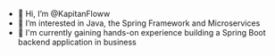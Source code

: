- 👋 Hi, I’m @KapitanFloww
- 👀 I’m interested in Java, the Spring Framework and Microservices
- 🌱 I'm currently gaining hands-on experience building a Spring Boot backend application in business

<!---
KapitanFloww/KapitanFloww is a ✨ special ✨ repository because its `README.md` (this file) appears on your GitHub profile.
You can click the Preview link to take a look at your changes.
--->
